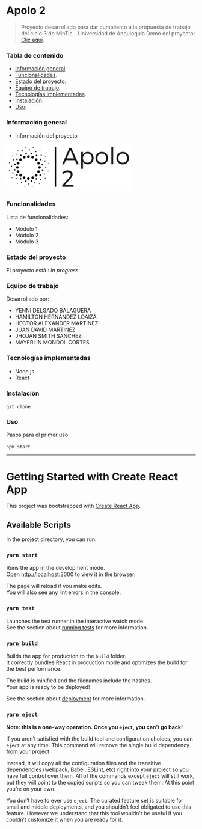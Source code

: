 # Apolo 2

> Proyecto desarrollado para dar cumpliento a la propuesta de trabajo del ciclo 3 de MinTic - Universidad de Anquioquia
> Demo del proyecto: [Clic aquí](https://www.figma.com/file/eQpbHYfsfTrXeVpBFhk8O3/apolo2_template?node-id=0%3A1). <!-- Enlace a proyecto -->

### Tabla de contenido

- [Información general](#informacion-general).
- [Funcionalidades](#funcionalidades).
- [Estado del proyecto](#estado-del-proyecto).
- [Equipo de trabajo](#equipo-de-trabajo).
- [Tecnologías implementadas](#tecnologias-implementadas).
- [Instalación](#instalacion).
- [Uso](#uso).

### Información general

- Información del proyecto

![Example screenshot](./apolo_logo.png)

### Funcionalidades

Lista de funcionalidades:

- Módulo 1
- Módulo 2
- Módulo 3

### Estado del proyecto

El proyecto está : _in progress_ <!-- / _complete_ /-->

### Equipo de trabajo

Desarrollado por:

- YENNI DELGADO BALAGUERA
- HAMILTON HERNANDEZ LOAIZA
- HECTOR ALEXANDER MARTINEZ
- JUAN DAVID MARTINEZ
- JHOJAN SMITH SANCHEZ
- MAYERLIN MONDOL CORTES

### Tecnologías implementadas

- Node.js
- React

### Instalación

`git clone`

### Uso

Pasos para el primer uso

`npm start`

---

# Getting Started with Create React App

This project was bootstrapped with [Create React App](https://github.com/facebook/create-react-app).

## Available Scripts

In the project directory, you can run:

### `yarn start`

Runs the app in the development mode.\
Open [http://localhost:3000](http://localhost:3000) to view it in the browser.

The page will reload if you make edits.\
You will also see any lint errors in the console.

### `yarn test`

Launches the test runner in the interactive watch mode.\
See the section about [running tests](https://facebook.github.io/create-react-app/docs/running-tests) for more information.

### `yarn build`

Builds the app for production to the `build` folder.\
It correctly bundles React in production mode and optimizes the build for the best performance.

The build is minified and the filenames include the hashes.\
Your app is ready to be deployed!

See the section about [deployment](https://facebook.github.io/create-react-app/docs/deployment) for more information.

### `yarn eject`

**Note: this is a one-way operation. Once you `eject`, you can’t go back!**

If you aren’t satisfied with the build tool and configuration choices, you can `eject` at any time. This command will remove the single build dependency from your project.

Instead, it will copy all the configuration files and the transitive dependencies (webpack, Babel, ESLint, etc) right into your project so you have full control over them. All of the commands except `eject` will still work, but they will point to the copied scripts so you can tweak them. At this point you’re on your own.

You don’t have to ever use `eject`. The curated feature set is suitable for small and middle deployments, and you shouldn’t feel obligated to use this feature. However we understand that this tool wouldn’t be useful if you couldn’t customize it when you are ready for it.
